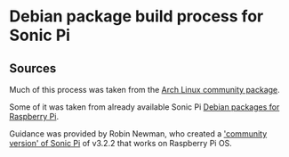 # Debian package build process for Sonic Pi

## Sources
Much of this process was taken from the [Arch Linux community package](https://aur.archlinux.org/packages/sonic-pi-git/).

Some of it was taken from already available Sonic Pi [Debian packages for Raspberry Pi](http://archive.raspberrypi.org/debian/pool/main/s/sonic-pi/).

Guidance was provided by Robin Newman, who created a ['community version' of Sonic Pi](https://in-thread.sonic-pi.net/t/v3-2-2-for-raspberry-pi-os-now-available/3976) of v3.2.2 that works on Raspberry Pi OS.
